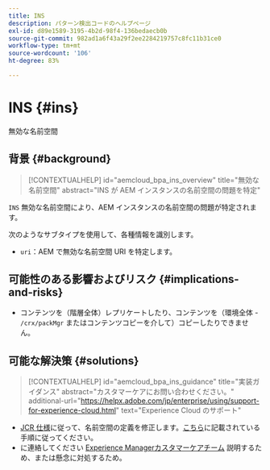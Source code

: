 ```yaml
---
title: INS
description: パターン検出コードのヘルプページ
exl-id: d89e1589-3195-4b2d-98f4-136bedaecb0b
source-git-commit: 982ad1a6f43a29f2ee2284219757c8fc11b31ce0
workflow-type: tm+mt
source-wordcount: '106'
ht-degree: 83%

---
```


# INS {#ins}

無効な名前空間

## 背景 {#background}

>[!CONTEXTUALHELP]
>id="aemcloud_bpa_ins_overview"
>title="無効な名前空間"
>abstract="INS が AEM インスタンスの名前空間の問題を特定"

`INS` 無効な名前空間により、AEM インスタンスの名前空間の問題が特定されます。

次のようなサブタイプを使用して、各種情報を識別します。

* `uri`：AEM で無効な名前空間 URI を特定します。

## 可能性のある影響およびリスク {#implications-and-risks}

* コンテンツを（階層全体）レプリケートしたり、コンテンツを（環境全体 - `/crx/packMgr` またはコンテンツコピーを介して）コピーしたりできません。

## 可能な解決策 {#solutions}

>[!CONTEXTUALHELP]
>id="aemcloud_bpa_ins_guidance"
>title="実装ガイダンス"
>abstract="カスタマーケアにお問い合わせください。"
>additional-url="https://helpx.adobe.com/jp/enterprise/using/support-for-experience-cloud.html" text="Experience Cloud のサポート"

* [JCR 仕様](https://developer.adobe.com/experience-manager/reference-materials/spec/jcr/1.0/4.5_Namespaces.html)に従って、名前空間の定義を修正します。[こちら](https://experienceleaguecommunities.adobe.com/t5/adobe-experience-manager/how-can-i-delete-a-namespace-created-in-crx/td-p/225163)に記載されている手順に従ってください。
* に連絡してください [Experience Managerカスタマーケアチーム](https://helpx.adobe.com/jp/enterprise/using/support-for-experience-cloud.html) 説明するため、または懸念に対処するため。

